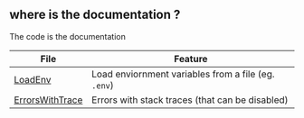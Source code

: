 ## where is the documentation ?
The code is the documentation

File | Feature
--- | ---
[LoadEnv](LoadEnv.go) | Load enviornment variables from a file (eg. `.env`)
[ErrorsWithTrace](./ErrorsWithTrace.go) | Errors with stack traces (that can be disabled)


